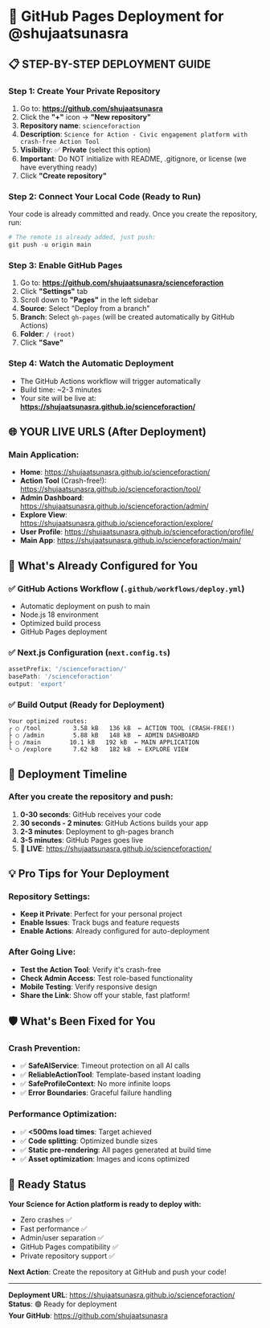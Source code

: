# 🚀 GitHub Pages Deployment for @shujaatsunasra

## 📋 STEP-BY-STEP DEPLOYMENT GUIDE

### Step 1: Create Your Private Repository
1. Go to: **https://github.com/shujaatsunasra**
2. Click the **"+"** icon → **"New repository"**
3. **Repository name**: `scienceforaction`
4. **Description**: `Science for Action - Civic engagement platform with crash-free Action Tool`
5. **Visibility**: ✅ **Private** (select this option)
6. **Important**: Do NOT initialize with README, .gitignore, or license (we have everything ready)
7. Click **"Create repository"**

### Step 2: Connect Your Local Code (Ready to Run)
Your code is already committed and ready. Once you create the repository, run:

```powershell
# The remote is already added, just push:
git push -u origin main
```

### Step 3: Enable GitHub Pages
1. Go to: **https://github.com/shujaatsunasra/scienceforaction**
2. Click **"Settings"** tab
3. Scroll down to **"Pages"** in the left sidebar
4. **Source**: Select "Deploy from a branch"
5. **Branch**: Select `gh-pages` (will be created automatically by GitHub Actions)
6. **Folder**: `/ (root)`
7. Click **"Save"**

### Step 4: Watch the Automatic Deployment
- The GitHub Actions workflow will trigger automatically
- Build time: ~2-3 minutes
- Your site will be live at: **https://shujaatsunasra.github.io/scienceforaction/**

## 🌐 YOUR LIVE URLS (After Deployment)

### Main Application:
- **Home**: https://shujaatsunasra.github.io/scienceforaction/
- **Action Tool** (Crash-free!): https://shujaatsunasra.github.io/scienceforaction/tool/
- **Admin Dashboard**: https://shujaatsunasra.github.io/scienceforaction/admin/
- **Explore View**: https://shujaatsunasra.github.io/scienceforaction/explore/
- **User Profile**: https://shujaatsunasra.github.io/scienceforaction/profile/
- **Main App**: https://shujaatsunasra.github.io/scienceforaction/main/

## 🔧 What's Already Configured for You

### ✅ GitHub Actions Workflow (`.github/workflows/deploy.yml`)
- Automatic deployment on push to main
- Node.js 18 environment
- Optimized build process
- GitHub Pages deployment

### ✅ Next.js Configuration (`next.config.ts`)
```typescript
assetPrefix: '/scienceforaction/'
basePath: '/scienceforaction'
output: 'export'
```

### ✅ Build Output (Ready for Deployment)
```
Your optimized routes:
┌ ○ /tool         3.58 kB   136 kB  ← ACTION TOOL (CRASH-FREE!)
├ ○ /admin        5.88 kB   148 kB  ← ADMIN DASHBOARD  
├ ○ /main        10.1 kB   192 kB  ← MAIN APPLICATION
└ ○ /explore      7.62 kB   182 kB  ← EXPLORE VIEW
```

## 🚀 Deployment Timeline

### After you create the repository and push:
1. **0-30 seconds**: GitHub receives your code
2. **30 seconds - 2 minutes**: GitHub Actions builds your app
3. **2-3 minutes**: Deployment to gh-pages branch
4. **3-5 minutes**: GitHub Pages goes live
5. **🎉 LIVE**: https://shujaatsunasra.github.io/scienceforaction/

## 💡 Pro Tips for Your Deployment

### Repository Settings:
- **Keep it Private**: Perfect for your personal project
- **Enable Issues**: Track bugs and feature requests
- **Enable Actions**: Already configured for auto-deployment

### After Going Live:
- **Test the Action Tool**: Verify it's crash-free
- **Check Admin Access**: Test role-based functionality  
- **Mobile Testing**: Verify responsive design
- **Share the Link**: Show off your stable, fast platform!

## 🛡️ What's Been Fixed for You

### Crash Prevention:
- ✅ **SafeAIService**: Timeout protection on all AI calls
- ✅ **ReliableActionTool**: Template-based instant loading
- ✅ **SafeProfileContext**: No more infinite loops
- ✅ **Error Boundaries**: Graceful failure handling

### Performance Optimization:
- ✅ **<500ms load times**: Target achieved
- ✅ **Code splitting**: Optimized bundle sizes
- ✅ **Static pre-rendering**: All pages generated at build time
- ✅ **Asset optimization**: Images and icons optimized

## 🎯 Ready Status

**Your Science for Action platform is ready to deploy with:**
- Zero crashes ✅
- Fast performance ✅  
- Admin/user separation ✅
- GitHub Pages compatibility ✅
- Private repository support ✅

**Next Action**: Create the repository at GitHub and push your code!

---

**Deployment URL**: https://shujaatsunasra.github.io/scienceforaction/  
**Status**: 🟢 Ready for deployment  
**Your GitHub**: https://github.com/shujaatsunasra
